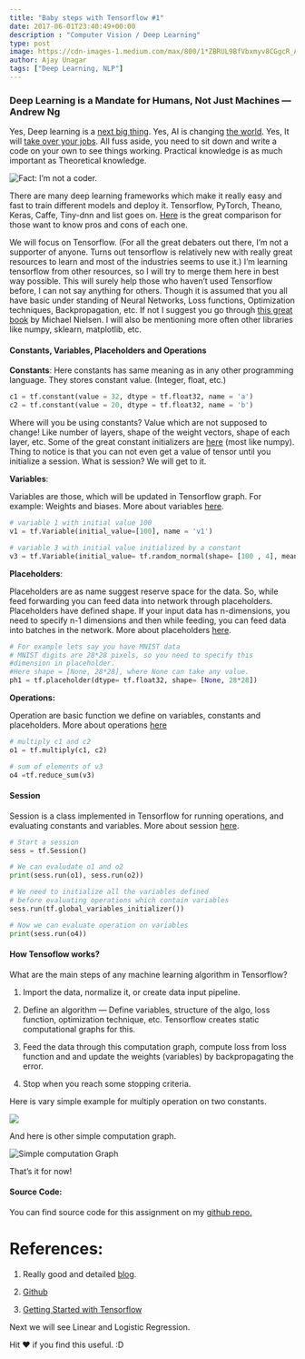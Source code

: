```yaml
---
title: "Baby steps with Tensorflow #1"
date: 2017-06-01T23:40:49+00:00
description : "Computer Vision / Deep Learning"
type: post
image: https://cdn-images-1.medium.com/max/800/1*ZBRUL9BfVbxmyv8CGgcR_A.jpeg
author: Ajay Unagar
tags: ["Deep Learning, NLP"]
---
```


### Deep Learning is a Mandate for Humans, Not Just Machines — Andrew Ng

Yes, Deep learning is a [next big thing](https://www.quora.com/Is-Deep-Learning-the-next-big-thing-in-AI). Yes, AI is changing [the world](https://www.wired.com/insights/2014/07/artificial-intelligence-changing-world-humankind-must-adapt/). Yes, It will [take over your jobs](http://www.huffingtonpost.com/quora/what-jobs-sectors-will-ar_b_14498720.html). All fuss aside, you need to sit down and write a code on your own to see things working. Practical knowledge is as much important as Theoretical knowledge.

![Fact: I’m not a coder.](https://cdn-images-1.medium.com/max/1600/0*11la7wgbiwa1tKPS.png)

There are many deep learning frameworks which make it really easy and fast to train different models and deploy it. Tensorflow, PyTorch, Theano, Keras, Caffe, Tiny-dnn and list goes on. [Here](https://deeplearning4j.org/compare-dl4j-torch7-pylearn) is the great comparison for those want to know pros and cons of each one.

We will focus on Tensorflow. (For all the great debaters out there, I’m not a supporter of anyone. Turns out tensorflow is relatively new with really great resources to learn and most of the industries seems to use it.) I’m learning tensorflow from other resources, so I will try to merge them here in best way possible. This will surely help those who haven’t used Tensorflow before, I can not say anything for others. Though it is assumed that you all have basic under standing of Neural Networks, Loss functions, Optimization techniques, Backpropagation, etc. If not I suggest you go through [this great book](http://neuralnetworksanddeeplearning.com/) by Michael Nielsen. I will also be mentioning more often other libraries like numpy, sklearn, matplotlib, etc.

#### Constants, Variables, Placeholders and Operations

**Constants**: Here constants has same meaning as in any other programming language. They stores constant value. (Integer, float, etc.)

```python
c1 = tf.constant(value = 32, dtype = tf.float32, name = 'a')
c2 = tf.constant(value = 20, dtype = tf.float32, name = 'b')
```

Where will you be using constants? Value which are not supposed to change! Like number of layers, shape of the weight vectors, shape of each layer, etc. Some of the great constant initializers are [here](https://www.tensorflow.org/api_guides/python/constant_op) (most like numpy). Thing to notice is that you can not even get a value of tensor until you initialize a session. What is session? We will get to it.

**Variables**:

Variables are those, which will be updated in Tensorflow graph. For example: Weights and biases. More about variables [here](https://www.tensorflow.org/programmers_guide/variables).

```python
# variable 1 with initial value 100
v1 = tf.Variable(initial_value=[100], name = 'v1')

# variable 3 with initial value initialized by a constant
v3 = tf.Variable(initial_value= tf.random_normal(shape= [100 , 4], mean= 0.0, stddev= 1), name = 'v3')
```

**Placeholders**:

Placeholders are as name suggest reserve space for the data. So, while feed forwarding you can feed data into network through placeholders. Placeholders have defined shape. If your input data has n-dimensions, you need to specify n-1 dimensions and then while feeding, you can feed data into batches in the network. More about placeholders [here](https://www.tensorflow.org/versions/r0.11/api_docs/python/io_ops/placeholders).

```python
# For example lets say you have MNIST data
# MNIST digits are 28*28 pixels, so you need to specify this
#dimension in placeholder.
#Here shape = [None, 28*28], where None can take any value.
ph1 = tf.placeholder(dtype= tf.float32, shape= [None, 28*28])
```

**Operations:**

Operation are basic function we define on variables, constants and placeholders. More about operations [here](https://www.tensorflow.org/api_guides/python/math_ops)

```python
# multiply c1 and c2
o1 = tf.multiply(c1, c2)

# sum of elements of v3
o4 =tf.reduce_sum(v3)
```

#### Session

Session is a class implemented in Tensorflow for running operations, and evaluating constants and variables. More about session [here](https://www.tensorflow.org/api_docs/python/tf/Session).

```python
# Start a session
sess = tf.Session()

# We can evaludate o1 and o2
print(sess.run(o1), sess.run(o2))

# We need to initialize all the variables defined
# before evaluating operations which contain variables
sess.run(tf.global_variables_initializer())

# Now we can evaluate operation on variables
print(sess.run(o4))
```

#### How Tensoflow works?

What are the main steps of any machine learning algorithm in Tensorflow?

1. Import the data, normalize it, or create data input pipeline.

1. Define an algorithm — Define variables, structure of the algo, loss function, optimization technique, etc. Tensorflow creates static computational graphs for this.

1. Feed the data through this computation graph, compute loss from loss function and and update the weights (variables) by backpropagating the error.

1. Stop when you reach some stopping criteria.

Here is vary simple example for multiply operation on two constants.

![](https://cdn-images-1.medium.com/max/1456/0*uvXAUUtje1B01o_s.png)

And here is other simple computation graph.

![Simple computation Graph](https://cdn-images-1.medium.com/max/1082/1*UUJDu2UBCDv0tWJuW19syQ.png)

That’s it for now!

#### Source Code:

You can find source code for this assignment on my [github repo.](https://github.com/ajayunagar/Baby-Steps-With-Tensorflow/tree/master/Tensorflow%20Basics)

# References:

1. Really good and detailed [blog](https://medium.com/@camrongodbout/tensorflow-in-a-nutshell-part-one-basics-3f4403709c9d).

1. [Github](https://github.com/nfmcclure/tensorflow_cookbook/tree/master/01_Introduction)

1. [Getting Started with Tensorflow](https://www.tensorflow.org/get_started/get_started)

Next we will see Linear and Logistic Regression.

Hit ❤ if you find this useful. :D
